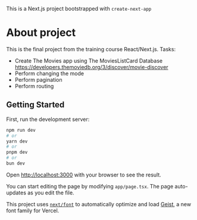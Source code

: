 This is a Next.js project bootstrapped with `create-next-app`

# About project

This is the final project from the training course React/Next.js.
Tasks:
- Create The Movies app using The MoviesListCard Database https://developers.themoviedb.org/3/discover/movie-discover
- Perform changing the mode
- Perform pagination
- Perform routing

## Getting Started

First, run the development server:

```bash
npm run dev
# or
yarn dev
# or
pnpm dev
# or
bun dev
```

Open [http://localhost:3000](http://localhost:3000) with your browser to see the result.

You can start editing the page by modifying `app/page.tsx`. The page auto-updates as you edit the file.

This project uses [`next/font`](https://nextjs.org/docs/app/building-your-application/optimizing/fonts) to automatically optimize and load [Geist](https://vercel.com/font), a new font family for Vercel.




